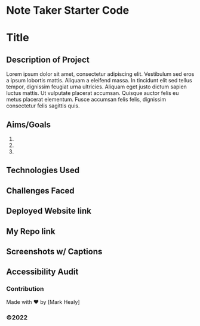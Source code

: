 # Note Taker Starter Code


# Title 

## Description of Project
Lorem ipsum dolor sit amet, consectetur adipiscing elit. Vestibulum sed eros a ipsum lobortis mattis. Aliquam a eleifend massa. In tincidunt elit sed tellus tempor, dignissim feugiat urna ultricies. Aliquam eget justo dictum sapien luctus mattis. Ut vulputate placerat accumsan. Quisque auctor felis eu metus placerat elementum. Fusce accumsan felis felis, dignissim consectetur felis sagittis quis.

## Aims/Goals
1.
2.
3.

## Technologies Used




## Challenges Faced


## Deployed Website link

## My Repo link

## Screenshots w/ Captions

## Accessibility Audit


### Contribution
Made with ❤️ by [Mark Healy]
### ©️2022 

